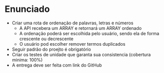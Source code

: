 # Enunciado

- Criar uma rota de ordenação de palavras, letras e números
  - A API recebera um ARRAY e retornará um ARRAY ordenado
  - A ordenação poderá ser escolhida pelo usuário, sendo ela de forma crescente ou decrescente
  - O usuário pod escolher remover termos duplicados
- Seguir padrão do proejto é obrigatório
- Criar os testes de unidade que garanta sua consistencia (cobertura minima: 100%)
- A entrega deve ser feita com link do GitHub
